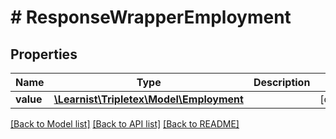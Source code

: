# # ResponseWrapperEmployment

## Properties

Name | Type | Description | Notes
------------ | ------------- | ------------- | -------------
**value** | [**\Learnist\Tripletex\Model\Employment**](Employment.md) |  | [optional]

[[Back to Model list]](../../README.md#models) [[Back to API list]](../../README.md#endpoints) [[Back to README]](../../README.md)
